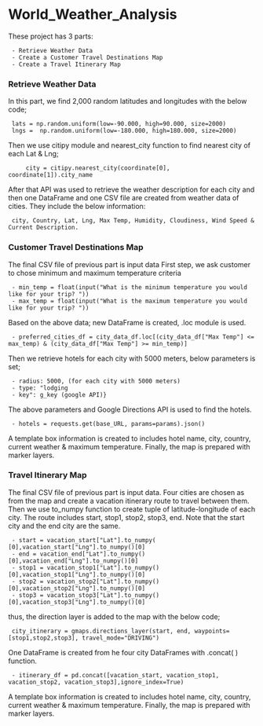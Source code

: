 # World_Weather_Analysis
These project has 3 parts:

	 - Retrieve Weather Data 
	 - Create a Customer Travel Destinations Map
	 - Create a Travel Itinerary Map

	 
### Retrieve Weather Data
In this part, we find 2,000 random latitudes and longitudes with the below code;

	 lats = np.random.uniform(low=-90.000, high=90.000, size=2000) 
	 lngs =  np.random.uniform(low=-180.000, high=180.000, size=2000)

Then we use citipy module and nearest_city function to find nearest city of each Lat & Lng;

         city = citipy.nearest_city(coordinate[0], coordinate[1]).city_name

After that API was used  to retrieve the  weather description for each city and then  one  DataFrame and one CSV file are created from weather data of cities. They include the below information:

	 city, Country, Lat, Lng, Max Temp, Humidity, Cloudiness, Wind Speed & Current Description.

### Customer Travel Destinations Map 
The final CSV file of previous part is input data 
First step, we ask customer to chose minimum and maximum temperature criteria

	 - min_temp = float(input("What is the minimum temperature you would like for your trip? ")) 
	 - max_temp = float(input("What is the maximum temperature you would like for your trip? "))

Based on the above data; new DataFrame is created, .loc module is used. 

	 - preferred_cities_df = city_data_df.loc[(city_data_df["Max Temp"] <= max_temp) & (city_data_df["Max Temp"] >= min_temp)]
	 
Then we retrieve hotels for each city with 5000 meters, below parameters is set;

	 - radius: 5000, (for each city with 5000 meters)
	 - type: "lodging
	 - key": g_key (google API)}

The above parameters and Google Directions API is used to find the hotels.

	 - hotels = requests.get(base_URL, params=params).json()

A template box information is created to includes hotel name, city, country, current weather & maximum temperature. Finally, the map is prepared with marker layers.

###  Travel Itinerary Map
The final CSV file of previous part is input data.
Four cities are chosen as from the map and create a vacation itinerary route to travel between them. Then we use to_numpy function to create tuple of  latitude-longitude of each city. The route includes start, stop1, stop2, stop3, end. Note that the start city and the end city are the same.

	 - start = vacation_start["Lat"].to_numpy( [0],vacation_start["Lng"].to_numpy()[0]
	 - end = vacation_end["Lat"].to_numpy()[0],vacation_end["Lng"].to_numpy()[0]
	 - stop1 = vacation_stop1["Lat"].to_numpy()[0],vacation_stop1["Lng"].to_numpy()[0]
	 - stop2 = vacation_stop2["Lat"].to_numpy()[0],vacation_stop2["Lng"].to_numpy()[0]
	 - stop3 = vacation_stop3["Lat"].to_numpy()[0],vacation_stop3["Lng"].to_numpy()[0]
 
 thus, the direction layer is added to the map with the below code;
 
	 city_itinerary = gmaps.directions_layer(start, end, waypoints=[stop1,stop2,stop3], travel_mode="DRIVING")

One DataFrame is created from he four city DataFrames with .concat( ) function.

	 - itinerary_df = pd.concat([vacation_start, vacation_stop1, vacation_stop2, vacation_stop3],ignore_index=True)
	 
A template box information is created to includes hotel name, city, country, current weather & maximum temperature. Finally, the map is prepared with marker layers.
 
